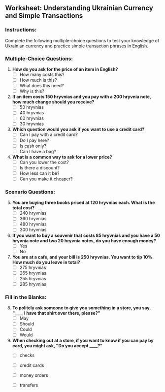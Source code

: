 ## Worksheet: Understanding Ukrainian Currency and Simple Transactions

### Instructions:
Complete the following multiple-choice questions to test your knowledge of Ukrainian currency and practice simple transaction phrases in English.

### Multiple-Choice Questions:


1. **How do you ask for the price of an item in English?**
   - [ ] How many costs this?
   - [ ] How much is this?
   - [ ] What does this need?
   - [ ] Why is this?

2. **If an item costs 150 hryvnias and you pay with a 200 hryvnia note, how much change should you receive?**
   - [ ] 50 hryvnias
   - [ ] 40 hryvnias
   - [ ] 60 hryvnias
   - [ ] 30 hryvnias

3. **Which question would you ask if you want to use a credit card?**
   - [ ] Can I pay with a credit card?
   - [ ] Do I pay here?
   - [ ] Is cash only?
   - [ ] Can I have a bag?

4. **What is a common way to ask for a lower price?**
   - [ ] Can you lower the cost?
   - [ ] Is there a discount?
   - [ ] How less can it be?
   - [ ] Can you make it cheaper?

### Scenario Questions:

5. **You are buying three books priced at 120 hryvnias each. What is the total cost?**
   - [ ] 240 hryvnias
   - [ ] 360 hryvnias
   - [ ] 480 hryvnias
   - [ ] 300 hryvnias

6. **If you want to buy a souvenir that costs 85 hryvnias and you have a 50 hryvnia note and two 20 hryvnia notes, do you have enough money?**
   - [ ] Yes
   - [ ] No

7. **You are at a cafe, and your bill is 250 hryvnias. You want to tip 10%. How much do you leave in total?**
   - [ ] 275 hryvnias
   - [ ] 265 hryvnias
   - [ ] 255 hryvnias
   - [ ] 285 hryvnias

### Fill in the Blanks:

8. **To politely ask someone to give you something in a store, you say, "____ I have that shirt over there, please?"**
   - [ ] May
   - [ ] Should
   - [ ] Could
   - [ ] Would

9. **When checking out at a store, if you want to know if you can pay by card, you might ask, "Do you accept ____?"**
    - [ ] checks
    - [ ] credit cards
    - [ ] money orders
    - [ ] transfers

